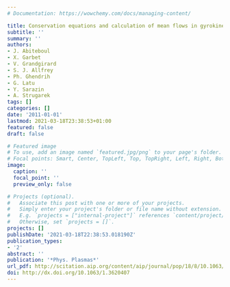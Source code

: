 ```yaml
---
# Documentation: https://wowchemy.com/docs/managing-content/

title: Conservation equations and calculation of mean flows in gyrokinetics
subtitle: ''
summary: ''
authors:
- J. Abiteboul
- X. Garbet
- V. Grandgirard
- S. J. Allfrey
- Ph. Ghendrih
- G. Latu
- Y. Sarazin
- A. Strugarek
tags: []
categories: []
date: '2011-01-01'
lastmod: 2021-03-18T23:38:53+01:00
featured: false
draft: false

# Featured image
# To use, add an image named `featured.jpg/png` to your page's folder.
# Focal points: Smart, Center, TopLeft, Top, TopRight, Left, Right, BottomLeft, Bottom, BottomRight.
image:
  caption: ''
  focal_point: ''
  preview_only: false

# Projects (optional).
#   Associate this post with one or more of your projects.
#   Simply enter your project's folder or file name without extension.
#   E.g. `projects = ["internal-project"]` references `content/project/deep-learning/index.md`.
#   Otherwise, set `projects = []`.
projects: []
publishDate: '2021-03-18T22:38:53.018190Z'
publication_types:
- '2'
abstract: ''
publication: '*Phys. Plasmas*'
url_pdf: http://scitation.aip.org/content/aip/journal/pop/18/8/10.1063/1.3620407
doi: http://dx.doi.org/10.1063/1.3620407
---
```

